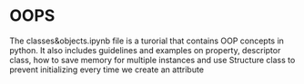 # OOPS
The classes&objects.ipynb file is a turorial that contains OOP concepts in python. 
It also includes guidelines and examples on property, descriptor class, how to save memory for multiple instances and use Structure class to prevent initializing every time we create an attribute
